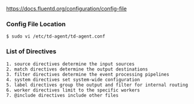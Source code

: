 https://docs.fluentd.org/configuration/config-file


### Config File Location

    $ sudo vi /etc/td-agent/td-agent.conf


### List of Directives

    1. source directives determine the input sources
    2. match directives determine the output destinations
    3. filter directives determine the event processing pipelines
    4. system directives set system-wide configuration
    5. label directives group the output and filter for internal routing
    6. worker directives limit to the specific workers
    7. @include directives include other files